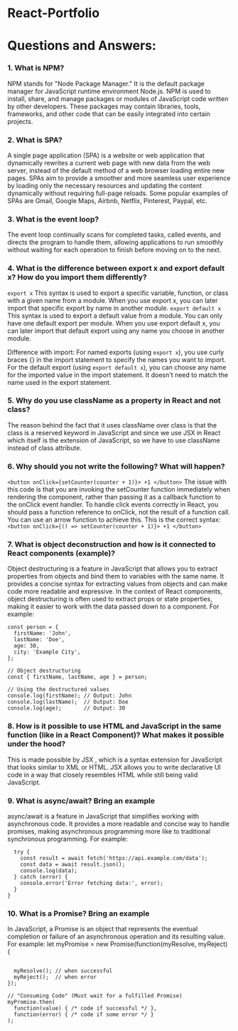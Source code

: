 # React-Portfolio
# Questions and Answers:
### 1. What is NPM?
NPM stands for "Node Package Manager." It is the default package manager for JavaScript runtime environment Node.js. NPM is used to install, share, and manage packages or modules of JavaScript code written by other developers. These packages may contain libraries, tools, frameworks, and other code that can be easily integrated into certain projects.

### 2. What is SPA?
A single page application (SPA) is a website or web application that dynamically rewrites a current web page with new data from the web server, instead of the default method of a web browser loading entire new pages. SPAs aim to provide a smoother and more seamless user experience by loading only the necessary resources and updating the content dynamically without requiring full-page reloads. Some popular examples of SPAs are Gmail, Google Maps, Airbnb, Netflix, Pinterest, Paypal, etc.

### 3. What is the event loop?
 The event loop continually scans for completed tasks, called events, and directs the program to handle them, allowing applications to run smoothly without waiting for each operation to finish before moving on to the next.
 
### 4. What is the difference between export x and export default x? How do you import them differently?
```export x```
This syntax is used to export a specific variable, function, or class with a given name from a module. When you use export x, you can later import that specific export by name in another module.
```export default x```
This syntax is used to export a default value from a module. You can only have one default export per module. When you use export default x, you can later import that default export using any name you choose in another module.

Difference with import:
For named exports (using ```export x```), you use curly braces {} in the import statement to specify the names you want to import.
For the default export (using ```export default x```), you can choose any name for the imported value in the import statement. It doesn't need to match the name used in the export statement.

### 5. Why do you use className as a property in React and not class?
The reason behind the fact that it uses className over class is that the class is a reserved keyword in JavaScript and since we use JSX in React which itself is the extension of JavaScript, so we have to use className instead of class attribute.

### 6. Why should you not write the following? What will happen? 
```<button onClick={setCounter(counter + 1)}> +1 </button>```
The issue with this code is that you are invoking the setCounter function immediately when rendering the component, rather than passing it as a callback function to the onClick event handler.
To handle click events correctly in React, you should pass a function reference to onClick, not the result of a function call. You can use an arrow function to achieve this.
This is the correct syntax:
```<button onClick={() => setCounter(counter + 1)}> +1 </button>```

### 7. What is object deconstruction and how is it connected to React components (example)?
Object destructuring is a feature in JavaScript that allows you to extract properties from objects and bind them to variables with the same name. It provides a concise syntax for extracting values from objects and can make code more readable and expressive.
In the context of React components, object destructuring is often used to extract props or state properties, making it easier to work with the data passed down to a component.
For example:
```// Example object
const person = {
  firstName: 'John',
  lastName: 'Doe',
  age: 30,
  city: 'Example City',
};

// Object destructuring
const { firstName, lastName, age } = person;

// Using the destructured values
console.log(firstName); // Output: John
console.log(lastName);  // Output: Doe
console.log(age);       // Output: 30
```

### 8. How is it possible to use HTML and JavaScript in the same function (like in a React Component)? What makes it possible under the hood?
This is made possible by JSX , which is a syntax extension for JavaScript that looks similar to XML or HTML. JSX allows you to write declarative UI code in a way that closely resembles HTML while still being valid JavaScript. 

### 9. What is async/await? Bring an example
async/await is a feature in JavaScript that simplifies working with asynchronous code. It provides a more readable and concise way to handle promises, making asynchronous programming more like to traditional synchronous programming. For example:
```async function fetchData() {
  try {
    const result = await fetch('https://api.example.com/data');
    const data = await result.json();
    console.log(data);
  } catch (error) {
    console.error('Error fetching data:', error);
  }
}
```

### 10. What is a Promise? Bring an example
In JavaScript, a Promise is an object that represents the eventual completion or failure of an asynchronous operation and its resulting value. For example:
let myPromise = new Promise(function(myResolve, myReject) {
```// "Producing Code" (May take some time)

  myResolve(); // when successful
  myReject();  // when error
});

// "Consuming Code" (Must wait for a fulfilled Promise)
myPromise.then(
  function(value) { /* code if successful */ },
  function(error) { /* code if some error */ }
);
```

